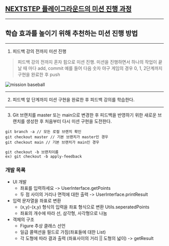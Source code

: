 ## [NEXTSTEP 플레이그라운드의 미션 진행 과정](https://github.com/next-step/nextstep-docs/blob/master/playground/README.md)

---
## 학습 효과를 높이기 위해 추천하는 미션 진행 방법

---
1. 피드백 강의 전까지 미션 진행 
> 피드백 강의 전까지 혼자 힘으로 미션 진행. 미션을 진행하면서 하나의 작업이 끝날 때 마다 add, commit
> 예를 들어 다음 숫자 야구 게임의 경우 0, 1, 2단계까지 구현을 완료한 후 push

![mission baseball](https://raw.githubusercontent.com/next-step/nextstep-docs/master/playground/images/mission_baseball.png)

---
2. 피드백 앞 단계까지 미션 구현을 완료한 후 피드백 강의를 학습한다.

---
3. Git 브랜치를 master 또는 main으로 변경한 후 피드백을 반영하기 위한 새로운 브랜치를 생성한 후 처음부터 다시 미션 구현을 도전한다.

```
git branch -a // 모든 로컬 브랜치 확인
git checkout master // 기본 브랜치가 master인 경우
git checkout main // 기본 브랜치가 main인 경우

git checkout -b 브랜치이름
ex) git checkout -b apply-feedback
```
### 개발 목록
* UI 개발
    * 좌표를 입력하세요 -> UserInterface.getPoints
    * 두 점 사이의 거리나 면적에 대한 출력 -> UserInterface.printResult
* 입력 문자열을 좌표로 변환
    * (x,y)-(x,y) 형식의 입력을 좌표 형식으로 변환 Utils.seperatedPoints
    * 좌표의 개수에 따라 선, 삼각형, 사각형으로 나눔
* 객체의 구조
    * Figure 추상 클래스 선언
    * 일급 콜렉션을 필드로 가짐(좌표들에 대한 List)
    * 각 도형에 따라 결과 출력 (좌표사이의 거리 || 도형의 넓이) -> getResult